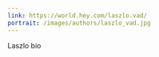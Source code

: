 ```yaml
---
link: https://world.hey.com/laszlo.vad/
portrait: /images/authors/laszlo_vad.jpg
---
```


Laszlo bio
